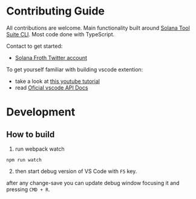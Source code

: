 # Contributing Guide

All contributions are welcome.
Main functionality built around [Solana Tool Suite CLI](https://docs.solana.com/cli/install-solana-cli-tools).
Most code done with TypeScript.

Contact to get started:
- [Solana Froth Twitter account](https://twitter.com/FrothSolana)

To get yourself familiar with building vscode extention: 
- take a look at [this youtube tutorial](https://www.youtube.com/watch?v=a5DX5pQ9p5M)
- read [Oficial vscode API Docs](https://code.visualstudio.com/api/get-started/your-first-extension)

# Development


## How to build

1. run webpack watch

```shell
npm run watch
```

2. then start debug version of VS Code with `F5` key.

after any change-save you can update debug window focusing it and pressing `CMD + R`.

